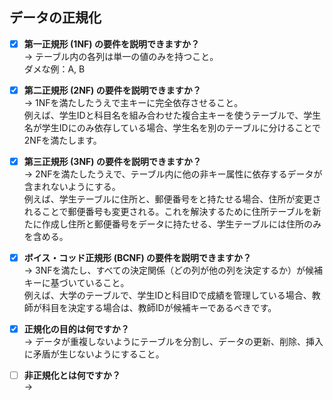 ## データの正規化
- [x] **第一正規形 (1NF) の要件を説明できますか？**  
  → テーブル内の各列は単一の値のみを持つこと。  
  ダメな例：A, B
  
- [x] **第二正規形 (2NF) の要件を説明できますか？**  
  → 1NFを満たしたうえで主キーに完全依存させること。  
  例えば、学生IDと科目名を組み合わせた複合主キーを使うテーブルで、学生名が学生IDにのみ依存している場合、学生名を別のテーブルに分けることで2NFを満たします。
  
- [x] **第三正規形 (3NF) の要件を説明できますか？**  
  → 2NFを満たしたうえで、テーブル内に他の非キー属性に依存するデータが含まれないようにする。  
  例えば、学生テーブルに住所と、郵便番号をと持たせる場合、住所が変更されることで郵便番号も変更される。これを解決するために住所テーブルを新たに作成し住所と郵便番号をデータに持たせる、学生テーブルには住所のみを含める。
  
- [x] **ボイス・コッド正規形 (BCNF) の要件を説明できますか？**  
  → 3NFを満たし、すべての決定関係（どの列が他の列を決定するか）が候補キーに基づいていること。  
  例えば、大学のテーブルで、学生IDと科目IDで成績を管理している場合、教師が科目を決定する場合は、教師IDが候補キーであるべきです。

- [x] **正規化の目的は何ですか？**  
  → データが重複しないようにテーブルを分割し、データの更新、削除、挿入に矛盾が生じないようにすること。
  
- [ ] **非正規化とは何ですか？**  
  → 
